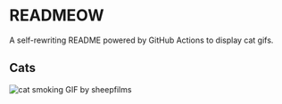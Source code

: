 # READMEOW

A self-rewriting README powered by GitHub Actions to display cat gifs.

## Cats

![cat smoking GIF by sheepfilms](https://media1.giphy.com/media/l0ExdMHUDKteztyfe/200.gif?cid=9acd02dan4e6slutj5ehtbr0bb7yn7ne3p8czfdezbo9763v&ep=v1_gifs_search&rid=200.gif&ct=g)
